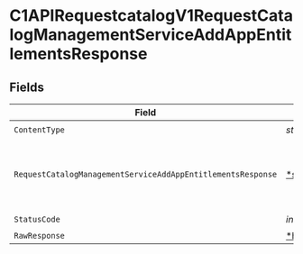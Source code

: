 # C1APIRequestcatalogV1RequestCatalogManagementServiceAddAppEntitlementsResponse


## Fields

| Field                                                                                                                                                 | Type                                                                                                                                                  | Required                                                                                                                                              | Description                                                                                                                                           |
| ----------------------------------------------------------------------------------------------------------------------------------------------------- | ----------------------------------------------------------------------------------------------------------------------------------------------------- | ----------------------------------------------------------------------------------------------------------------------------------------------------- | ----------------------------------------------------------------------------------------------------------------------------------------------------- |
| `ContentType`                                                                                                                                         | *string*                                                                                                                                              | :heavy_check_mark:                                                                                                                                    | N/A                                                                                                                                                   |
| `RequestCatalogManagementServiceAddAppEntitlementsResponse`                                                                                           | [*shared.RequestCatalogManagementServiceAddAppEntitlementsResponse](../../models/shared/requestcatalogmanagementserviceaddappentitlementsresponse.md) | :heavy_minus_sign:                                                                                                                                    | Empty response with a status code indicating success.                                                                                                 |
| `StatusCode`                                                                                                                                          | *int*                                                                                                                                                 | :heavy_check_mark:                                                                                                                                    | N/A                                                                                                                                                   |
| `RawResponse`                                                                                                                                         | [*http.Response](https://pkg.go.dev/net/http#Response)                                                                                                | :heavy_minus_sign:                                                                                                                                    | N/A                                                                                                                                                   |